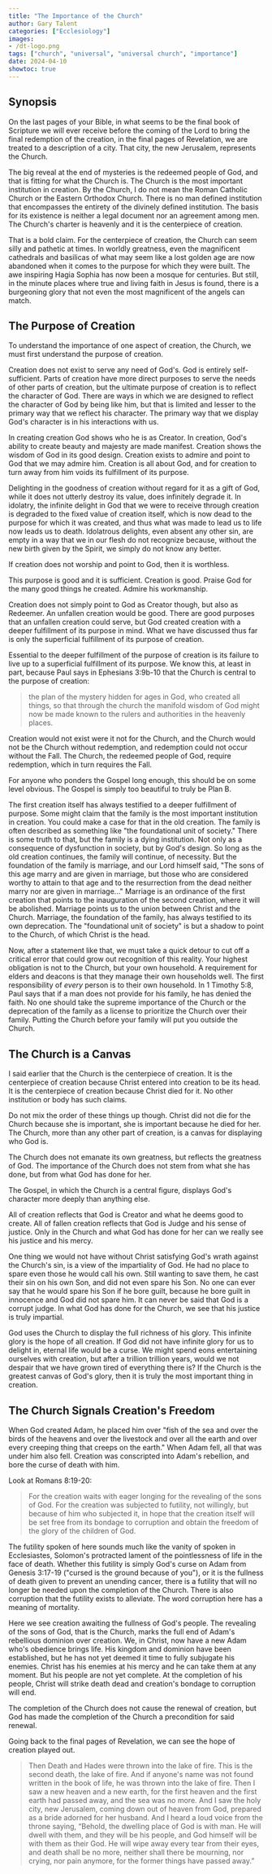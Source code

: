 ```yaml
---
title: "The Importance of the Church"
author: Gary Talent
categories: ["Ecclesiology"]
images:
- /dt-logo.png
tags: ["church", "universal", "universal church", "importance"]
date: 2024-04-10
showtoc: true
---
```


## Synopsis

On the last pages of your Bible, in what seems to be the final book of
Scripture we will ever receive before the coming of the Lord to bring the final
redemption of the creation, in the final pages of Revelation, we are treated to
a description of a city.
That city, the new Jerusalem, represents the Church.

The big reveal at the end of mysteries is the redeemed people of God, and that
is fitting for what the Church is.
The Church is the most important institution in creation.
By the Church, I do not mean the Roman Catholic Church or the Eastern Orthodox
Church.
There is no man defined institution that encompasses the entirety of the
divinely defined institution.
The basis for its existence is neither a legal document nor an agreement among
men.
The Church's charter is heavenly and it is the centerpiece of creation.

That is a bold claim.
For the centerpiece of creation, the Church can seem silly and pathetic at
times.
In worldly greatness, even the magnificent cathedrals and basilicas of what may
seem like a lost golden age are now abandoned when it comes to the purpose for
which they were built.
The awe inspiring Hagia Sophia has now been a mosque for centuries.
But still, in the minute places where true and living faith in Jesus is found,
there is a burgeoning glory that not even the most magnificent of the angels
can match.

## The Purpose of Creation

To understand the importance of one aspect of creation, the Church, we must
first understand the purpose of creation.

Creation does not exist to serve any need of God's.
God is entirely self-sufficient.
Parts of creation have more direct purposes to serve the needs of other parts
of creation, but the ultimate purpose of creation is to reflect the character
of God.
There are ways in which we are designed to reflect the character of God by
being like him, but that is limited and lesser to the primary way that we
reflect his character.
The primary way that we display God's character is in his interactions with us.

In creating creation God shows who he is as Creator.
In creation, God's ability to create beauty and majesty are made manifest.
Creation shows the wisdom of God in its good design.
Creation exists to admire and point to God that we may admire him.
Creation is all about God, and for creation to turn away from him voids its
fulfillment of its purpose.

Delighting in the goodness of creation without regard for it as a gift of God,
while it does not utterly destroy its value, does infinitely degrade it.
In idolatry, the infinite delight in God that we were to receive through
creation is degraded to the fixed value of creation itself, which is now dead
to the purpose for which it was created, and thus what was made to lead us to
life now leads us to death.
Idolatrous delights, even absent any other sin, are empty in a way that we in
our flesh do not recognize because, without the new birth given by the Spirit,
we simply do not know any better.

If creation does not worship and point to God, then it is worthless.

This purpose is good and it is sufficient.
Creation is good.
Praise God for the many good things he created.
Admire his workmanship.

Creation does not simply point to God as Creator though, but also as Redeemer.
An unfallen creation would be good.
There are good purposes that an unfallen creation could serve, but God created
creation with a deeper fulfillment of its purpose in mind.
What we have discussed thus far is only the superficial fulfillment of
its purpose of creation.

Essential to the deeper fulfillment of the purpose of creation is its failure
to live up to a superficial fulfillment of its purpose.
We know this, at least in part, because Paul says in Ephesians 3:9b-10 that the
Church is central to the purpose of creation:

> the plan of the mystery hidden for ages in God, who created all things, so
> that through the church the manifold wisdom of God might now be made known
> to the rulers and authorities in the heavenly places.

Creation would not exist were it not for the Church, and the Church would not
be the Church without redemption, and redemption could not occur without the
Fall.
The Church, the redeemed people of God, require redemption, which in turn
requires the Fall.

For anyone who ponders the Gospel long enough, this should be on some level
obvious.
The Gospel is simply too beautiful to truly be Plan B.

The first creation itself has always testified to a deeper fulfillment of purpose.
Some might claim that the family is the most important institution in creation.
You could make a case for that in the old creation.
The family is often described as something like "the foundational unit of
society."
There is some truth to that, but the family is a dying institution.
Not only as a consequence of dysfunction in society, but by God's design.
So long as the old creation continues, the family will continue, of necessity.
But the foundation of the family is marriage, and our Lord himself said, "The
sons of this age marry and are given in marriage, but those who are considered
worthy to attain to that age and to the resurrection from the dead neither
marry nor are given in marriage..."
Marriage is an ordinance of the first creation that points to the inauguration
of the second creation, where it will be abolished.
Marriage points us to the union between Christ and the Church.
Marriage, the foundation of the family, has always testified to its own
deprecation.
The "foundational unit of society" is but a shadow to point to the Church, of
which Christ is the head.

Now, after a statement like that, we must take a quick detour to cut off a
critical error that could grow out recognition of this reality.
Your highest obligation is not to the Church, but your own household.
A requirement for elders and deacons is that they manage their own households
well.
The first responsibility of *every* person is to their own household.
In 1 Timothy 5:8, Paul says that if a man does not provide for his family, he has
denied the faith.
No one should take the supreme importance of the Church or the deprecation of
the family as a license to prioritize the Church over their family.
Putting the Church before your family will put you outside the Church.


## The Church is a Canvas

I said earlier that the Church is the centerpiece of creation.
It is the centerpiece of creation because Christ entered into creation to be
its head.
It is the centerpiece of creation because Christ died for it.
No other institution or body has such claims.

Do not mix the order of these things up though.
Christ did not die for the Church because she is important, she is important
because he died for her.
The Church, more than any other part of creation, is a canvas for displaying
who God is.

The Church does not emanate its own greatness, but reflects the greatness of
God.
The importance of the Church does not stem from what she has done, but from
what God has done for her.

The Gospel, in which the Church is a central figure, displays God's character
more deeply than anything else.

All of creation reflects that God is Creator and what he deems good to create.
All of fallen creation reflects that God is Judge and his sense of justice.
Only in the Church and what God has done for her can we really see his justice
and his mercy.

One thing we would not have without Christ satisfying God's wrath
against the Church's sin, is a view of the impartiality of God.
He had no place to spare even those he would call his own.
Still wanting to save them, he cast their sin on his own Son, and did not even
spare his Son.
No one can ever say that he would spare his Son if he bore guilt, because he
bore guilt in innocence and God did not spare him.
It can never be said that God is a corrupt judge.
In what God has done for the Church, we see that his justice is truly
impartial.

God uses the Church to display the full richness of his glory.
This infinite glory is the hope of all creation.
If God did not have infinite glory for us to delight in, eternal life would be
a curse.
We might spend eons entertaining ourselves with creation, but after a trillion
trillion years, would we not despair that we have grown tired of everything
there is?
If the Church is the greatest canvas of God's glory, then it is truly the most
important thing in creation.


## The Church Signals Creation's Freedom

When God created Adam, he placed him over "fish of the sea and over the birds
of the heavens and over the livestock and over all the earth and over every
creeping thing that creeps on the earth."
When Adam fell, all that was under him also fell.
Creation was conscripted into Adam's rebellion, and bore the curse of death
with him.

Look at Romans 8:19-20:

> For the creation waits with eager longing for the revealing of the sons of
> God. For the creation was subjected to futility, not willingly, but because
> of him who subjected it, in hope that the creation itself will be set free
> from its bondage to corruption and obtain the freedom of the glory of the
> children of God.

The futility spoken of here sounds much like the vanity of spoken in
Ecclesiastes, Solomon's protracted lament of the pointlessness of life in the
face of death.
Whether this futility is simply God's curse on Adam from Genesis 3:17-19
("cursed is the ground because of you"), or it is the fullness of death given
to prevent an unending cancer, there is a futility that will no longer be
needed upon the completion of the Church.
There is also corruption that the futility exists to alleviate.
The word corruption here has a meaning of mortality.

Here we see creation awaiting the fullness of God's people.
The revealing of the sons of God, that is the Church, marks the full end of
Adam's rebellious dominion over creation.
We, in Christ, now have a new Adam who's obedience brings life.
His kingdom and dominion have been established, but he has not yet deemed it
time to fully subjugate his enemies.
Christ has his enemies at his mercy and he can take them at any moment.
But his people are not yet complete.
At the completion of his people, Christ will strike death dead and creation's
bondage to corruption will end.

The completion of the Church does not cause the renewal of creation, but God
has made the completion of the Church a precondition for said renewal.

Going back to the final pages of Revelation, we can see the hope of creation
played out.

> Then Death and Hades were thrown into the lake of fire. This is the second
> death, the lake of fire. And if anyone's name was not found written in the
> book of life, he was thrown into the lake of fire. Then I saw a new heaven
> and a new earth, for the first heaven and the first earth had passed away,
> and the sea was no more. And I saw the holy city, new Jerusalem, coming down
> out of heaven from God, prepared as a bride adorned for her husband. And I
> heard a loud voice from the throne saying, “Behold, the dwelling place of
> God is with man. He will dwell with them, and they will be his people, and
> God himself will be with them as their God. He will wipe away every tear
> from their eyes, and death shall be no more, neither shall there be
> mourning, nor crying, nor pain anymore, for the former things have passed
> away.”
